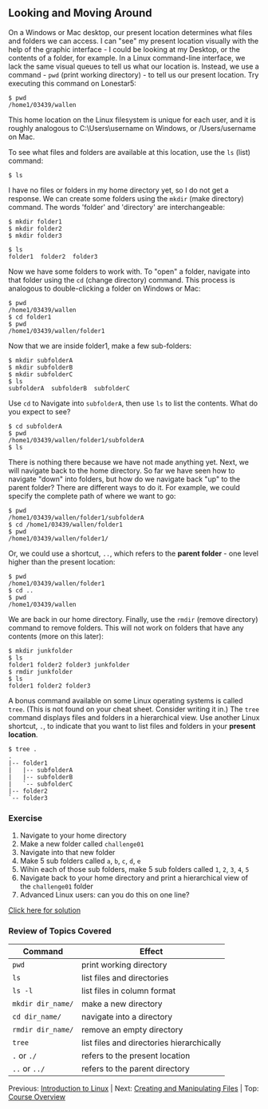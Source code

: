 ## Looking and Moving Around

On a Windows or Mac desktop, our present location determines what files and folders we can access. I can "see" my present location visually with the help of the graphic interface - I could be looking at my Desktop, or the contents of a folder, for example. In a Linux command-line interface, we lack the same visual queues to tell us what our location is. Instead, we use a command - `pwd` (print working directory) - to tell us our present location. Try executing this command on Lonestar5:

```
$ pwd
/home1/03439/wallen 
```

This home location on the Linux filesystem is unique for each user, and it is roughly analogous to C:\Users\username on Windows, or /Users/username on Mac.

To see what files and folders are available at this location, use the `ls` (list) command:

```
$ ls
```

I have no files or folders in my home directory yet, so I do not get a response. We can create some folders using the `mkdir` (make directory) command. The words 'folder' and 'directory' are interchangeable:


```
$ mkdir folder1
$ mkdir folder2
$ mkdir folder3
```

```
$ ls
folder1  folder2  folder3
```

Now we have some folders to work with. To "open" a folder, navigate into that folder using the `cd` (change directory) command. This process is analogous to double-clicking a folder on Windows or Mac:

```
$ pwd
/home1/03439/wallen
$ cd folder1
$ pwd
/home1/03439/wallen/folder1
```

Now that we are inside folder1, make a few sub-folders:

```
$ mkdir subfolderA
$ mkdir subfolderB
$ mkdir subfolderC
$ ls
subfolderA  subfolderB  subfolderC
```

Use `cd` to Navigate into `subfolderA`, then use `ls` to list the contents. What do you expect to see?

```
$ cd subfolderA
$ pwd
/home1/03439/wallen/folder1/subfolderA
$ ls
```

There is nothing there because we have not made anything yet. Next, we will navigate back to the home directory. So far we have seen how to navigate "down" into folders, but how do we navigate back "up" to the parent folder? There are different ways to do it. For example, we could specify the complete path of where we want to go:

```
$ pwd
/home1/03439/wallen/folder1/subfolderA
$ cd /home1/03439/wallen/folder1
$ pwd
/home1/03439/wallen/folder1/
```

Or, we could use a shortcut, `..`, which refers to the **parent folder** - one level higher than the present location:

```
$ pwd
/home1/03439/wallen/folder1
$ cd ..
$ pwd
/home1/03439/wallen
```

We are back in our home directory. Finally, use the  `rmdir` (remove directory) command to remove folders. This will not work on folders that have any contents (more on this later):

```
$ mkdir junkfolder
$ ls 
folder1 folder2 folder3 junkfolder
$ rmdir junkfolder
$ ls
folder1 folder2 folder3
```

A bonus command available on some Linux operating systems is called `tree`. (This is not found on your cheat sheet. Consider writing it in.) The `tree` command displays files and folders in a hierarchical view. Use another Linux shortcut, `.`, to indicate that you want to list files and folders in your **present location**.

```
$ tree .
.
|-- folder1
|   |-- subfolderA
|   |-- subfolderB
|   `-- subfolderC
|-- folder2
`-- folder3
```

### Exercise

1. Navigate to your home directory
2. Make a new folder called `challenge01`
3. Navigate into that new folder
4. Make 5 sub folders called `a`, `b`, `c`, `d`, `e`
5. Wihin each of those sub folders, make 5 sub folders called `1`, `2`, `3`, `4`, `5`
6. Navigate back to your home directory and print a hierarchical view of the `challenge01` folder
7. Advanced Linux users: can you do this on one line?


[Click here for solution](intro_to_linux_02_solution.md)

### Review of Topics Covered

| Command           | Effect     |
|-------------------|------------|
| `pwd`             | print working directory |
| `ls`              | list files and directories |
| `ls -l`           | list files in column format |
| `mkdir dir_name/` | make a new directory |
| `cd dir_name/`    | navigate into a directory |
| `rmdir dir_name/` | remove an empty directory |
| `tree`            | list files and directories hierarchically |
| `.` or `./`       | refers to the present location |
| `..` or `../`     | refers to the parent directory |


Previous: [Introduction to Linux](intro_to_linux_01.md) | Next: [Creating and Manipulating Files](intro_to_linux_03.md) | Top: [Course Overview](../README.md)

